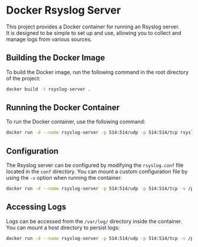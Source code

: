 # Docker Rsyslog Server
This project provides a Docker container for running an Rsyslog server.  
It is designed to be simple to set up and use, allowing you to collect and manage logs from various sources.

## Building the Docker Image
To build the Docker image, run the following command in the root directory of the project:

```bash
docker build -t rsyslog-server .
```
## Running the Docker Container
To run the Docker container, use the following command:

```bash
docker run -d --name rsyslog-server -p 514:514/udp -p 514:514/tcp rsyslog-server
```
## Configuration
The Rsyslog server can be configured by modifying the `rsyslog.conf` file located in the `conf` directory.
You can mount a custom configuration file by using the `-v` option when running the container:

```bash
docker run -d --name rsyslog-server -p 514:514/udp -p 514:514/tcp -v /path/to/your/rsyslog.conf:/etc/rsyslog.conf rsyslog-server
```
## Accessing Logs
Logs can be accessed from the `/var/log/` directory inside the container. You can mount a host directory to persist logs:

```bash
docker run -d --name rsyslog-server -p 514:514/udp -p 514:514/tcp -v /path/to/logs:/var/log rsyslog-server
```
